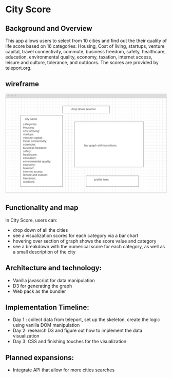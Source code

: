 # City Score

## Background and Overview

This app allows users to select from 10 cities and find out the their quality of life score based on 16 categories: Housing, Cost of living, startups, venture capital, travel connectivity, commute, business freedom, safety, healthcare, education, environmental quality, economy, taxation, internet access, leisure and culture, tolerance, and outdoors. The scores are provided by teleport.org. 

## wireframe

<p align="center">
    <img src ="https://raw.githubusercontent.com/kzed-1/images/master/wireframe.png"/>
</p>


## Functionality and map

In City Score, users can:
* drop down of all the cities
* see a visualization scores for each category via a bar chart
* hovering over section of graph shows the score value and category 
* see a breakdown with the numerical score for each category, as well as a small 		description of the city 

## Architecture and technology:

* Vanilla javascript for data manipulation
* D3 for generating the graph
* Web pack as the bundler 


## Implementation Timeline:
* Day 1 : collect data from teleport, set up the skeleton, create the logic using vanilla DOM manipulation
* Day 2: research D3 and figure out how to implement the data visualization 
* Day 3: CSS and finishing touches for the visualization 

## Planned expansions:

* Integrate API that allow for more cities searches
